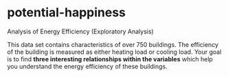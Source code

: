 # potential-happiness
Analysis of Energy Efficiency (Exploratory Analysis)

This data set contains characteristics of over 750 buildings. The efficiency of the building is measured as either heating load or cooling load. Your goal is to find **three interesting relationships within the variables** which help you understand the energy efficiency of these buildings.
